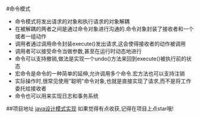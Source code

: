 <!--
author: Jimersy Lee
head: 
date: 2015-05-11
title: 设计模式之命令模式
tags: JAVA,PATTERN
images: 
category: java
status: publish
summary: 命令模式,命令模式将发出请求的对象和执行请求的对象解耦,在被解耦的两者之间是通过命令对象进行沟通的.命令对象封装了接收者和一个或者一组动作,调用者通过调用命令封装execute()发出请求,这会使得接收者的动作被调用,调用者可以接受命令当做参数,甚至在运行时动态地进行,命令可以支持撤销,做法是实现一个undo()方法来回到execute()被执行前的状态,宏命令是命令的一种简单的延伸,允许调用多个命令.宏方法也可以支持注销,实际操作时,很常见使用"聪明"命令对象,也就是直接实现了请求,而不是将工作委托给接收者,命令也可以用来实现日志和事务系统
-->

#命令模式

- 命令模式将发出请求的对象和执行请求的对象解耦
- 在被解耦的两者之间是通过命令对象进行沟通的.命令对象封装了接收者和一个或者一组动作
- 调用者通过调用命令封装execute()发出请求,这会使得接收者的动作被调用
- 调用者可以接受命令当做参数,甚至在运行时动态地进行
- 命令可以支持撤销,做法是实现一个undo()方法来回到execute()被执行前的状态
- 宏命令是命令的一种简单的延伸,允许调用多个命令.宏方法也可以支持注销
- 实际操作时,很常见使用"聪明"命令对象,也就是直接实现了请求,而不是将工作委托给接收者
- 命令也可以用来实现日志和事务系统


##项目地址
[java设计模式实现](https://github.com/jimersylee/DesignPattern)
如果觉得有点收获,记得在项目上点star哦!
